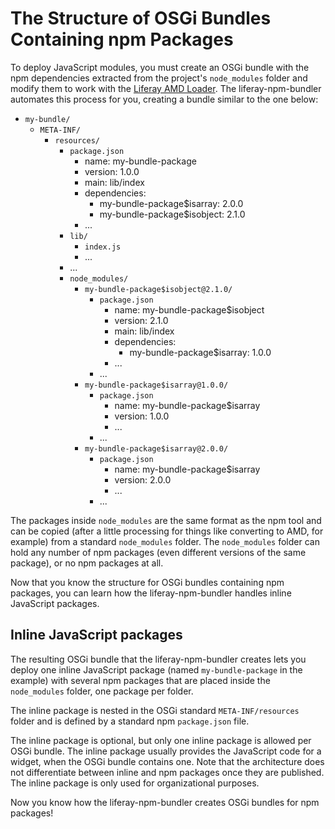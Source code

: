# The Structure of OSGi Bundles Containing npm Packages

To deploy JavaScript modules, you must create an OSGi bundle with the npm dependencies extracted from the project's `node_modules` folder and modify them to work with the [Liferay AMD Loader](https://github.com/liferay/liferay-amd-loader). The liferay-npm-bundler automates this process for you, creating a bundle similar to the one below:

- `my-bundle/`
    - `META-INF/`
        - `resources/`
            - `package.json`
                - name: my-bundle-package
                - version: 1.0.0
                - main: lib/index
                - dependencies:
                    - my-bundle-package$isarray: 2.0.0
                    - my-bundle-package$isobject: 2.1.0
                - ...
            - `lib/`
                - `index.js`
                - ...
            - ...
            - `node_modules/`
                - `my-bundle-package$isobject@2.1.0/`
                    - `package.json`
                        - name: my-bundle-package$isobject
                        - version: 2.1.0
                        - main: lib/index
                        - dependencies:
                            - my-bundle-package$isarray: 1.0.0
                        - ...
                    - ...
                - `my-bundle-package$isarray@1.0.0/`
                    - `package.json`
                        - name: my-bundle-package$isarray
                        - version: 1.0.0
                        - ...
                    - ...
                - `my-bundle-package$isarray@2.0.0/`
                    - `package.json`
                        - name: my-bundle-package$isarray
                        - version: 2.0.0
                        - ...
                    - ...

The packages inside `node_modules` are the same format as the npm tool and can be copied (after a little processing for things like converting to AMD, for example) from a standard `node_modules` folder. The `node_modules` folder can hold any number of npm packages (even different versions of the same package), or no npm packages at all.

Now that you know the structure for OSGi bundles containing npm packages, you can learn how the liferay-npm-bundler handles inline JavaScript packages. 

## Inline JavaScript packages

The resulting OSGi bundle that the liferay-npm-bundler creates lets you deploy one inline JavaScript package (named `my-bundle-package` in the example) with several npm packages that are placed inside the `node_modules` folder, one package per folder.  

The inline package is nested in the OSGi standard `META-INF/resources` folder and is defined by a standard npm `package.json` file.

The inline package is optional, but only one inline package is allowed per OSGi bundle. The inline package usually provides the JavaScript code for a widget, when the OSGi bundle contains one. Note that the architecture does not differentiate between inline and npm packages once they are published. The inline package is only used for organizational purposes. 

Now you know how the liferay-npm-bundler creates OSGi bundles for npm packages!
